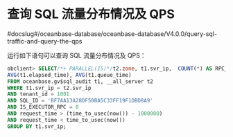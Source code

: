 查询 SQL 流量分布情况及 QPS 
=======================================
#docslug#/oceanbase-database/oceanbase-database/V4.0.0/query-sql-traffic-and-query-the-qps


运行如下语句可以查询 SQL 流量分布情况及 QPS：

```sql
obclient> SELECT/*+ PARALLEL(15)*/t2.zone, t1.svr_ip,  COUNT(*) AS RPC_COUNT,
AVG(t1.elapsed_time), AVG(t1.queue_time)  
FROM oceanbase.gv$sql_audit t1, __all_server t2  
WHERE t1.svr_ip = t2.svr_ip 
AND tenant_id = 1001
AND SQL_ID = 'BF7AA13A28DF50BA5C33FF19F1DBD8A9'
AND IS_EXECUTOR_RPC = 0    
AND request_time > (time_to_usec(now()) - 1000000)    
AND request_time < time_to_usec(now())
GROUP BY t1.svr_ip;
```


